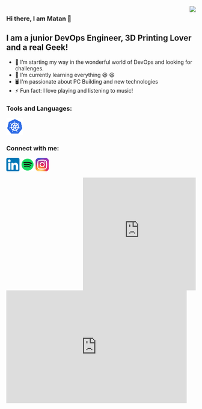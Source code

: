 <img src="https://github.githubassets.com/images/mona-whisper.gif" align="right" />

### Hi there, I am Matan 👋

## I am a junior DevOps Engineer, 3D Printing Lover and a real Geek!

- 🔭 I’m starting my way in the wonderful world of DevOps and looking for challenges.
- 🌱 I’m currently learning everything :laughing: :laughing:
- :desktop_computer: I'm passionate about PC Building and new technologies
- ⚡ Fun fact: I love playing and listening to music!


### Tools and Languages:

![Kubernetes][kubernetes.icon]
<!-- ![Docker][docker.icon]
![Python][python.icon]
![Bash][bash.icon]
![Jenkins][jenkins.icon]
![ArgoCD][argocd.icon]
![Maven][maven.icon]
![AWS][aws.icon]
![GCP][gcp.icon]
![Git][git.icon]
![Github][github.icon]
![Gitlab][gitlab.icon]
![Terraform][terraform.icon]
![Artifactory][artifactory.icon]
![Artifactory][artifactory.icon] -->



### Connect with me:

[![alt text][linkedin.icon]][linkedin]
[![alt text][spotify.icon]][spotify]
[![alt text][instagram.icon]][instagram]



<iframe src="https://giphy.com/embed/l2JhwdnrGvfnoXrzi" width="300" height="300" frameBorder="0" class="giphy-embed" align="right" allowFullScreen></iframe><p><a href="https://giphy.com/gifs/3d-pixel-8bit-l2JhwdnrGvfnoXrzi" ></a></p>

<iframe src="https://giphy.com/embed/dalAKBkBak1S8" width="480" height="300" frameBorder="0" class="giphy-embed" align="left" allowFullScreen></iframe><p><a href="https://giphy.com/gifs/corsairgaming-rgb-pc-rainbow-dalAKBkBak1S8"></a></p>

<!-- icons with padding -->
[linkedin.icon]: /assets/linkedin.png
[spotify.icon]: /assets/spotify.png
[instagram.icon]: /assets/instagram.png
[kubernetes.icon]: /assets/kubernetes.png



<!-- links to your social media accounts -->
[linkedin]: https://linkedin.com/in/matan-avital
[spotify]: https://open.spotify.com/user/vbl1z3x2ir2ox96ekku78322r?si=d641d6b72cfa4558
[instagram]: https://www.instagram.com/3dmatho/

